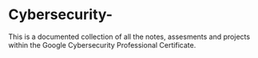 # Cybersecurity-

This is a documented collection of all the notes, assesments and projects within the Google Cybersecurity Professional Certificate. 
